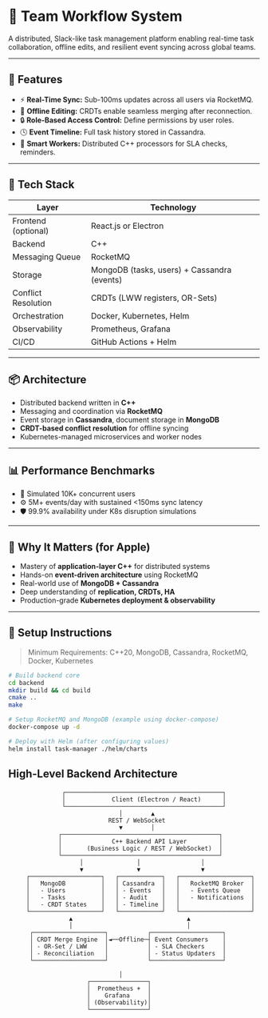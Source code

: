 # 📱 Team Workflow System

A distributed, Slack-like task management platform enabling real-time task collaboration, offline edits, and resilient event syncing across global teams.

---

## 🚀 Features

- ⚡ **Real-Time Sync:** Sub-100ms updates across all users via RocketMQ.
- 📴 **Offline Editing:** CRDTs enable seamless merging after reconnection.
- 🔒 **Role-Based Access Control:** Define permissions by user roles.
- 🕓 **Event Timeline:** Full task history stored in Cassandra.
- 🧠 **Smart Workers:** Distributed C++ processors for SLA checks, reminders.

---

## 🔧 Tech Stack

| Layer                | Technology                          |
|---------------------|-------------------------------------|
| Frontend (optional) | React.js or Electron                |
| Backend             | C++                                 |
| Messaging Queue     | RocketMQ                            |
| Storage             | MongoDB (tasks, users) + Cassandra (events) |
| Conflict Resolution | CRDTs (LWW registers, OR-Sets)      |
| Orchestration       | Docker, Kubernetes, Helm            |
| Observability       | Prometheus, Grafana                 |
| CI/CD               | GitHub Actions + Helm               |

---

## 📦 Architecture

- Distributed backend written in **C++**
- Messaging and coordination via **RocketMQ**
- Event storage in **Cassandra**, document storage in **MongoDB**
- **CRDT-based conflict resolution** for offline syncing
- Kubernetes-managed microservices and worker nodes

---

## 📊 Performance Benchmarks

- 🧪 Simulated 10K+ concurrent users
- ⚙️ 5M+ events/day with sustained <150ms sync latency
- 🛡️ 99.9% availability under K8s disruption simulations

---

## 🧠 Why It Matters (for Apple)

- Mastery of **application-layer C++** for distributed systems
- Hands-on **event-driven architecture** using RocketMQ
- Real-world use of **MongoDB + Cassandra**
- Deep understanding of **replication, CRDTs, HA**
- Production-grade **Kubernetes deployment & observability**

---

## 📂 Setup Instructions

> Minimum Requirements: C++20, MongoDB, Cassandra, RocketMQ, Docker, Kubernetes

```bash
# Build backend core
cd backend
mkdir build && cd build
cmake ..
make

# Setup RocketMQ and MongoDB (example using docker-compose)
docker-compose up -d

# Deploy with Helm (after configuring values)
helm install task-manager ./helm/charts
```
## High-Level Backend Architecture 
                   ┌────────────────────────────────────────────┐
                   │             Client (Electron / React)      │
                   └────────────────────────────────────────────┘
                                   │        ▲
                                REST / WebSocket
                                   ▼        │
                  ┌────────────────────────────────────────────┐
                  │              C++ Backend API Layer         │
                  │       (Business Logic / REST / WebSocket)  │
                  └────────────────────────────────────────────┘
                        │               │                 │
                        ▼               ▼                 ▼
         ┌────────────────────┐   ┌────────────┐   ┌────────────────────┐
         │   MongoDB          │   │ Cassandra  │   │   RocketMQ Broker  │
         │   - Users          │   │ - Events   │   │   - Events Queue   │
         │   - Tasks          │   │ - Audit    │   │   - Notifications  │
         │   - CRDT States    │   │ - Timeline │   │                    │
         └────────────────────┘   └────────────┘   └────────────────────┘
                     ▲                                ▲
                     │                                │
          ┌────────────────────┐           ┌────────────────────┐
          │ CRDT Merge Engine  │◄──Offline─┤ Event Consumers    │
          │ - OR-Set / LWW     │           │ - SLA Checkers     │
          │ - Reconciliation   │           │ - Status Updaters  │
          └────────────────────┘           └────────────────────┘

                                   │
                          ┌────────────────┐
                          │  Prometheus +  │
                          │    Grafana     │
                          │ (Observability)│
                          └────────────────┘
